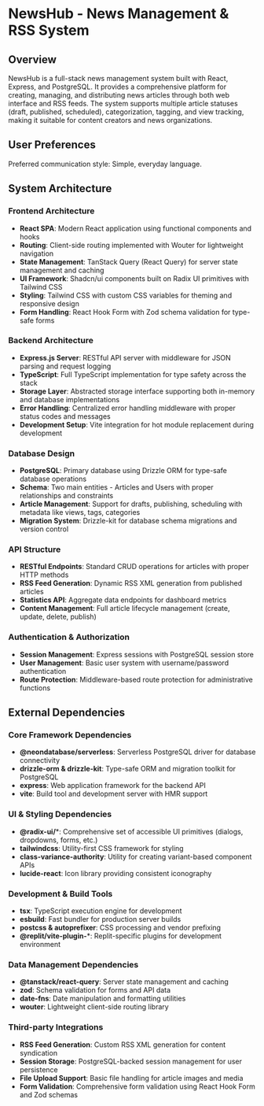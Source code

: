 # NewsHub - News Management & RSS System

## Overview

NewsHub is a full-stack news management system built with React, Express, and PostgreSQL. It provides a comprehensive platform for creating, managing, and distributing news articles through both web interface and RSS feeds. The system supports multiple article statuses (draft, published, scheduled), categorization, tagging, and view tracking, making it suitable for content creators and news organizations.

## User Preferences

Preferred communication style: Simple, everyday language.

## System Architecture

### Frontend Architecture
- **React SPA**: Modern React application using functional components and hooks
- **Routing**: Client-side routing implemented with Wouter for lightweight navigation
- **State Management**: TanStack Query (React Query) for server state management and caching
- **UI Framework**: Shadcn/ui components built on Radix UI primitives with Tailwind CSS
- **Styling**: Tailwind CSS with custom CSS variables for theming and responsive design
- **Form Handling**: React Hook Form with Zod schema validation for type-safe forms

### Backend Architecture
- **Express.js Server**: RESTful API server with middleware for JSON parsing and request logging
- **TypeScript**: Full TypeScript implementation for type safety across the stack
- **Storage Layer**: Abstracted storage interface supporting both in-memory and database implementations
- **Error Handling**: Centralized error handling middleware with proper status codes and messages
- **Development Setup**: Vite integration for hot module replacement during development

### Database Design
- **PostgreSQL**: Primary database using Drizzle ORM for type-safe database operations
- **Schema**: Two main entities - Articles and Users with proper relationships and constraints
- **Article Management**: Support for drafts, publishing, scheduling with metadata like views, tags, categories
- **Migration System**: Drizzle-kit for database schema migrations and version control

### API Structure
- **RESTful Endpoints**: Standard CRUD operations for articles with proper HTTP methods
- **RSS Feed Generation**: Dynamic RSS XML generation from published articles
- **Statistics API**: Aggregate data endpoints for dashboard metrics
- **Content Management**: Full article lifecycle management (create, update, delete, publish)

### Authentication & Authorization
- **Session Management**: Express sessions with PostgreSQL session store
- **User Management**: Basic user system with username/password authentication
- **Route Protection**: Middleware-based route protection for administrative functions

## External Dependencies

### Core Framework Dependencies
- **@neondatabase/serverless**: Serverless PostgreSQL driver for database connectivity
- **drizzle-orm & drizzle-kit**: Type-safe ORM and migration toolkit for PostgreSQL
- **express**: Web application framework for the backend API
- **vite**: Build tool and development server with HMR support

### UI & Styling Dependencies
- **@radix-ui/***: Comprehensive set of accessible UI primitives (dialogs, dropdowns, forms, etc.)
- **tailwindcss**: Utility-first CSS framework for styling
- **class-variance-authority**: Utility for creating variant-based component APIs
- **lucide-react**: Icon library providing consistent iconography

### Development & Build Tools
- **tsx**: TypeScript execution engine for development
- **esbuild**: Fast bundler for production server builds
- **postcss & autoprefixer**: CSS processing and vendor prefixing
- **@replit/vite-plugin-***: Replit-specific plugins for development environment

### Data Management Dependencies
- **@tanstack/react-query**: Server state management and caching
- **zod**: Schema validation for forms and API data
- **date-fns**: Date manipulation and formatting utilities
- **wouter**: Lightweight client-side routing library

### Third-party Integrations
- **RSS Feed Generation**: Custom RSS XML generation for content syndication
- **Session Storage**: PostgreSQL-backed session management for user persistence
- **File Upload Support**: Basic file handling for article images and media
- **Form Validation**: Comprehensive form validation using React Hook Form and Zod schemas